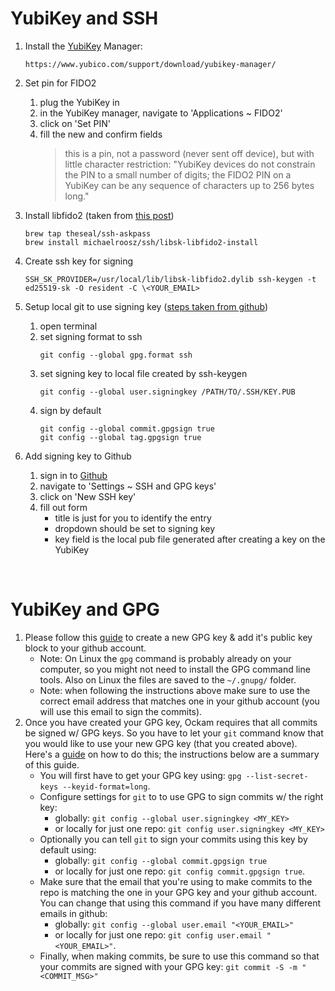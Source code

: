 # YubiKey and SSH

1. Install the [YubiKey](https://www.yubico.com/) Manager:

    `https://www.yubico.com/support/download/yubikey-manager/`

1. Set pin for FIDO2
    1. plug the YubiKey in
    1. in the YubiKey manager, navigate to 'Applications ~ FIDO2'
    1. click on 'Set PIN'
    1. fill the new and confirm fields
        > this is a pin, not a password (never sent off device), but with little character restriction:
        > "YubiKey devices do not constrain the PIN to a small number of digits; the FIDO2 PIN on a YubiKey can be any sequence of characters up to 256 bytes long."
1. Install libfido2 (taken from [this post](https://github.com/Yubico/libfido2/issues/464#issuecomment-1781855050))

    ```
    brew tap theseal/ssh-askpass
    brew install michaelroosz/ssh/libsk-libfido2-install
    ```

1. Create ssh key for signing
    ```
    SSH_SK_PROVIDER=/usr/local/lib/libsk-libfido2.dylib ssh-keygen -t ed25519-sk -O resident -C \<YOUR_EMAIL>
    ```

1. Setup local git to use signing key ([steps taken from github](https://docs.github.com/en/authentication/managing-commit-signature-verification/telling-git-about-your-signing-key#telling-git-about-your-ssh-key))
    1. open terminal
    1. set signing format to ssh
        ```
        git config --global gpg.format ssh
        ```
    1. set signing key to local file created by ssh-keygen
        ```
        git config --global user.signingkey /PATH/TO/.SSH/KEY.PUB
        ```
    1. sign by default
        ```
        git config --global commit.gpgsign true
        git config --global tag.gpgsign true
        ```
1. Add signing key to Github
    1. sign in to [Github](https://github.com)
    1. navigate to 'Settings ~ SSH and GPG keys'
    1. click on 'New SSH key'
    1. fill out form
        - title is just for you to identify the entry
        - dropdown should be set to signing key
        - key field is the local pub file generated after creating a key on the YubiKey

&nbsp;

# YubiKey and GPG

1. Please follow this
    [guide](https://docs.github.com/en/authentication/managing-commit-signature-verification/generating-a-new-gpg-key)
    to create a new GPG key & add it's public key block to your github account.
    - Note: On Linux the `gpg` command is probably already on your computer, so you
        might not need to install the GPG command line tools. Also on Linux the files
        are saved to the `~/.gnupg/` folder.
    - Note: when following the instructions above make sure to use the correct email
        address that matches one in your github account (you will use this email to sign
        the commits).
1. Once you have created your GPG key, Ockam requires that all commits be signed w/
    GPG keys. So you have to let your `git` command know that you would like to use your
    new GPG key (that you created above). Here's a
    [guide](https://docs.github.com/en/authentication/managing-commit-signature-verification/telling-git-about-your-signing-key#telling-git-about-your-gpg-key)
    on how to do this; the instructions below are a summary of this guide.
    - You will first have to get your GPG key using:
        `gpg --list-secret-keys --keyid-format=long`.
    - Configure settings for `git` to to use GPG to sign commits w/ the right key:
        - globally: `git config --global user.signingkey <MY_KEY>`
        - or locally for just one repo: `git config user.signingkey <MY_KEY>`
    - Optionally you can tell `git` to sign your commits using this key by default
        using:
        - globally: `git config --global commit.gpgsign true`
        - or locally for just one repo: `git config commit.gpgsign true`.
    - Make sure that the email that you're using to make commits to the repo
        is matching the one in your GPG key and your github account. You can change that
        using this command if you have many different emails in github:
        - globally: `git config --global user.email "<YOUR_EMAIL>"`
        - or locally for just one repo: `git config user.email "<YOUR_EMAIL>"`.
    - Finally, when making commits, be sure to use this command so that your commits
        are signed with your GPG key: `git commit -S -m "<COMMIT_MSG>"`